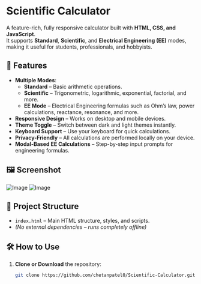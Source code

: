 # Scientific Calculator

A feature-rich, fully responsive calculator built with **HTML, CSS, and JavaScript**.  
It supports **Standard**, **Scientific**, and **Electrical Engineering (EE)** modes, making it useful for students, professionals, and hobbyists.

## 🚀 Features
- **Multiple Modes**:  
  - **Standard** – Basic arithmetic operations.  
  - **Scientific** – Trigonometric, logarithmic, exponential, factorial, and more.  
  - **EE Mode** – Electrical Engineering formulas such as Ohm’s law, power calculations, reactance, resonance, and more.
- **Responsive Design** – Works on desktop and mobile devices.
- **Theme Toggle** – Switch between dark and light themes instantly.
- **Keyboard Support** – Use your keyboard for quick calculations.
- **Privacy-Friendly** – All calculations are performed locally on your device.
- **Modal-Based EE Calculations** – Step-by-step input prompts for engineering formulas.

## 🖼 Screenshot
![Image](https://github.com/user-attachments/assets/9d9001f7-4b81-48f1-877f-1d76bad10d83)
![Image](https://github.com/user-attachments/assets/fe8e9b09-aadd-4481-8ca7-a5aeac49d45d)

## 📂 Project Structure
- `index.html` – Main HTML structure, styles, and scripts.
- *(No external dependencies – runs completely offline)*

## 🛠 How to Use
1. **Clone or Download** the repository:
   ```bash
   git clone https://github.com/chetanpatel0/Scientific-Calculator.git
